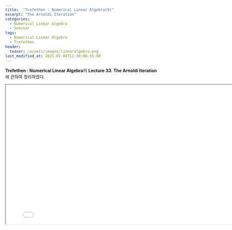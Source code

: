 ```yaml
---
title:  "Trefethen : Numerical Linear Algebra(9)"
excerpt: "The Arnoldi Iteration"
categories:
  - Numerical Linear Algebra
  - Seminar
tags:
  - Numerical Linear Algebra
  - Trefethen
header:
  teaser: /assets/images/linearalgebra.png
last_modified_at: 2021-01-04T11:30:00-35:00
---
```


**Trefethen : Numerical Linear Algebra**의 **Lecture 33. The Arnoldi Iteration** 에 관하여 정리하였다.

<iframe src = "/ViewerJS/#../assets/pdf/Lecture 33. The Arnoldi Iteration.pdf" width='800' height='450' allowfullscreen webkitallowfullscreen></iframe>